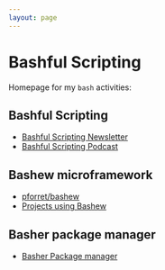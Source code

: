 ```yaml
---
layout: page
---
```

# Bashful Scripting

Homepage for my `bash` activities:

## Bashful Scripting
* [Bashful Scripting Newsletter](/newsletter)
* [Bashful Scripting Podcast](/podcast)

## Bashew microframework
* <i class="fab fa-github"></i> [pforret/bashew](https://github.com/pforret/bashew)
* [Projects using Bashew](/bashew)

## Basher package manager
* [Basher Package manager](https://www.basher.it)
